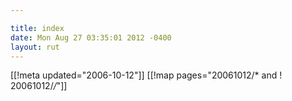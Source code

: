 ```yaml
---

title: index
date: Mon Aug 27 03:35:01 2012 -0400
layout: rut
---
```


[[!meta updated="2006-10-12"]]
[[!map pages="20061012/* and ! 20061012/*/*"]]
